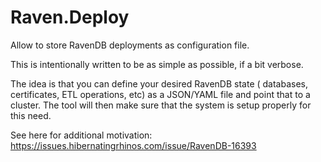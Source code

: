 # Raven.Deploy

Allow to store RavenDB deployments as configuration file. 

This is intentionally written to be as simple as possible, if a bit verbose.

The idea is that you can define your desired RavenDB state ( databases, certificates, ETL operations, etc) as a JSON/YAML file and point that to a cluster. The tool will then make sure that the system is setup properly for this need.

See here for additional motivation: https://issues.hibernatingrhinos.com/issue/RavenDB-16393